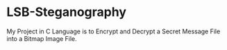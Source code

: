 # LSB-Steganography
My Project in C Language is to Encrypt and Decrypt a Secret Message File into a Bitmap Image File.
